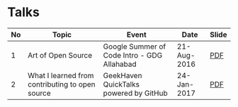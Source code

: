 # Talks

|No | Topic                     | Event                                     | Date      |Slide|
|---|---------------------------|-------------------------------------------|-----------|-----|
|1 | Art of Open Source        |Google Summer of Code Intro - GDG Allahabad|21-Aug-2016| [PDF](pdf/The-Art-of-Open-Source.pdf) |
|2 | What I learned from contributing to open source| GeekHaven QuickTalks powered by GitHub|24-Jan-2017| [PDF](pdf/WILFCTOS.pdf) |